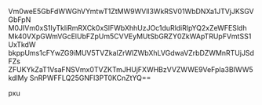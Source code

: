 Vm0weE5GbFdWWGhVYmtwT1ZtMW9WVll3WkRSV01WbDNXa1JTVjJKSGVGbFpN
M0JIVm0xS1IyTkliRmRXCk0xSlFWbXhhUzJOc1duRldiRlpYQ2xZeWFESldh
Mk40VXpGWmVGcElUbFZpUm5CVVEyMUtSbGRZY0ZkWApTRUpFVmtSS1UxTkdW
bkppUms1cFYwZG9iMUV5TVZkalZrWlZWbXhLVGdwaVZrbDZWMnRTUjJSdFZs
ZFUKYkZaT1VsaFNSVmx0TVZKTmJHUjFXWHBzVVZWWE9VeFpla3BIWW5kdlMy
SnRPWFFLQ25GNFl3PT0KCnZtYQ==

pxu